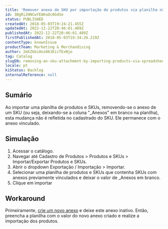 ```yaml
---
title: 'Remover anexo de SKU por importação de produtos via planilha não surte efeito'
id: 3BgRi2HNCwYEAKuOc0G4Se
status: PUBLISHED
createdAt: 2018-05-03T19:24:21.455Z
updatedAt: 2022-12-22T20:46:01.489Z
publishedAt: 2022-12-22T20:46:01.489Z
firstPublishedAt: 2018-05-03T19:34:26.219Z
contentType: knownIssue
productTeam: Marketing & Merchandising
author: 2mXZkbi0oi061KicTExNjo
tag: Catalog
slugEN: removing-an-sku-attachment-by-importing-products-via-spreadsheet-has-no-effect
locale: pt
kiStatus: Backlog
internalReference: null
---
```


## Sumário

Ao importar uma planilha de produtos e SKUs, removendo-se o anexo de um SKU (ou seja, deixando-se a coluna "\_Anexos" em branco na planilha), esta mudança não é refletida no cadastrado do SKU. Ele permanece com o anexo vinculado.

## Simulação

1. Acessar o catálogo.
2. Navegar até Cadastro de Produtos > Produtos e SKUs > Importar/Exportar Produtos e SKUs.
3. Abrir o dropdown Exportação / Importação > Importar.
4. Selecionar uma planilha de produtos e SKUs que contenha SKUs com anexos previamente vinculados e deixar o valor de \_Anexos em branco.
5. Clique em importar

## Workaround

Primeiramente, [crie um novo anexo](/pt/tutorial/cadastrar-um-anexo) e deixe este anexo inativo. Então, preencha a planilha com o valor do novo anexo criado e realize a importação dos produtos.

